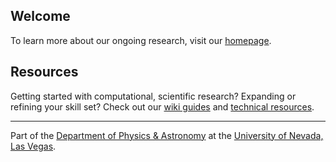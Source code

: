 ## Welcome
To learn more about our ongoing research, visit our [homepage](https://unlv-spfg.github.io).

## Resources
Getting started with computational, scientific research? Expanding or refining your skill set? Check out our [wiki guides](https://github.com/UNLV-SPFG/technical-resources/wiki) and [technical resources](https://github.com/UNLV-SPFG/technical-resources).

---

Part of the [Department of Physics & Astronomy](https://www.physics.unlv.edu/) at the [University of Nevada, Las Vegas](https://www.unlv.edu/).
